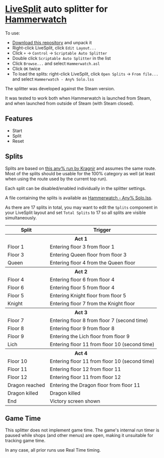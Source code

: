 # [LiveSplit](https://livesplit.org/) auto splitter for [Hammerwatch](https://store.steampowered.com/app/239070/Hammerwatch/)

To use:

- [Download this repository](https://github.com/tobbez/hammerwatch-autosplitter/archive/refs/heads/master.zip) and unpack it
- Right-click LiveSplit, click `Edit Layout...`
- Click `+` -> `Control` -> `Scriptable Auto Splitter`
- Double click `Scriptable Auto Splitter` in the list
- Click `Browse...` and select `Hammerwatch.asl`
- Click `OK` twice
- To load the splits: right-click LiveSplit, click `Open Splits` -> `From file...` and select `Hammerwatch - Any% Solo.lss`

The splitter was developed against the Steam version.

It was tested to work both when Hammerwatch is launched from Steam, and when launched from outside of Steam (with Steam closed).

## Features

- Start
- Split
- Reset

## Splits

Splits are based on [this any% run by Kragnir](https://www.speedrun.com/hammerwatch/run/yvg2ep4y) and assumes the same route.
Most of the splits should be usable for the 100% category as well (at least when using the route used by the current top run).

Each split can be disabled/enabled individually in the splitter settings.

A file containing the splits is available as [Hammerwatch - Any% Solo.lss](https://raw.githubusercontent.com/tobbez/hammerwatch-autosplitter/master/Hammerwatch%20-%20Any%25%20Solo.lss).

As there are 17 splits in total, you may want to edit the `Splits` component in your LiveSplit layout and set `Total Splits` to 17 so all splits are visible simultaneously.

<table>
  <thead>
    <tr>
      <th>Split</th>
      <th>Trigger</th>
    </tr>
  </thead>
  <tbody>
    <tr><th colspan="2">Act 1</th></tr>
    <tr>
      <td>Floor 1</td>
      <td>Entering floor 3 from floor 1</td>
    </tr>
    <tr>
      <td>Floor 3</td>
      <td>Entering Queen floor from floor 3</td>
    </tr>
    <tr>
      <td>Queen</td>
      <td>Entering floor 4 from the Queen floor</td>
    </tr>
    <tr><th colspan="2">Act 2</th></tr>
    <tr>
      <td>Floor 4</td>
      <td>Entering floor 6 from floor 4</td>
    </tr>
    <tr>
      <td>Floor 6</td>
      <td>Entering floor 5 from floor 4</td>
    </tr>
    <tr>
      <td>Floor 5</td>
      <td>Entering Knight floor from floor 5</td>
    </tr>
    <tr>
      <td>Knight</td>
      <td>Entering floor 7 from the Knight floor</td>
    </tr>
    <tr><th colspan="2">Act 3</th></tr>
    <tr>
      <td>Floor 7</td>
      <td>Entering floor 8 from floor 7 (second time)</td>
    </tr>
    <tr>
      <td>Floor 8</td>
      <td>Entering floor 9 from floor 8</td>
    </tr>
    <tr>
      <td>Floor 9</td>
      <td>Entering the Lich floor from floor 9</td>
    </tr>
    <tr>
      <td>Lich</td>
      <td>Entering floor 11 from floor 10 (second time)</td>
    </tr>
    <tr><th colspan="2">Act 4</th></tr>
    <tr>
      <td>Floor 10</td>
      <td>Entering floor 11 from floor 10 (second time)</td>
    </tr>
    <tr>
      <td>Floor 11</td>
      <td>Entering floor 12 from floor 11</td>
    </tr>
    <tr>
      <td>Floor 12</td>
      <td>Entering floor 11 from floor 12</td>
    </tr>
    <tr>
      <td>Dragon reached</td>
      <td>Entering the Dragon floor from floor 11</td>
    </tr>
    <tr>
      <td>Dragon killed</td>
      <td>Dragon killed</td>
    </tr>
    <tr>
      <td>End</td>
      <td>Victory screen shown</td>
    </tr>
  </tbody>
</table>

## Game Time

This splitter does not implement game time. The game's internal run timer is paused while shops (and other menus) are open, making it unsuitable for tracking game time.

In any case, all prior runs use Real Time timing.